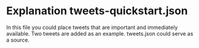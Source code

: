 # Explanation tweets-quickstart.json

In this file you could place tweets that are important and immediately available.
Two tweets are added as an example.
tweets.json could serve as a source.